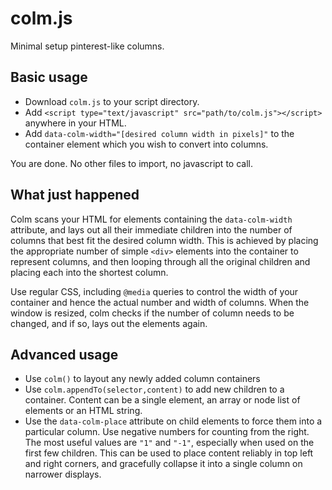 # colm.js
Minimal setup pinterest-like columns.

## Basic usage
* Download `colm.js` to your script directory.
* Add `<script type="text/javascript" src="path/to/colm.js"></script>` anywhere in your HTML.
* Add `data-colm-width="[desired column width in pixels]"` to the container element which you wish to convert into columns.

You are done. No other files to import, no javascript to call. 

## What just happened
Colm scans your HTML for elements containing the `data-colm-width` attribute, and lays out all their immediate children into the number of columns that best fit the desired column width. This is achieved by placing the appropriate number of simple `<div>` elements into the container to represent columns, and then looping through all the original children and placing each into the shortest column. 

Use regular CSS, including `@media` queries to control the width of your container and hence the actual number and width of columns. When the window is resized, colm checks if the number of column needs to be changed, and if so, lays out the elements again.

## Advanced usage
* Use `colm()` to layout any newly added column containers
* Use `colm.appendTo(selector,content)` to add new children to a container. Content can be a single element, an array or node list of elements or an HTML string.
* Use the `data-colm-place` attribute on child elements to force them into a particular column. Use negative numbers for counting from the right. The most useful values are `"1"` and `"-1"`, especially when used on the first few children. This can be used to place content reliably in top left and right corners, and gracefully collapse it into a single column on narrower displays.
